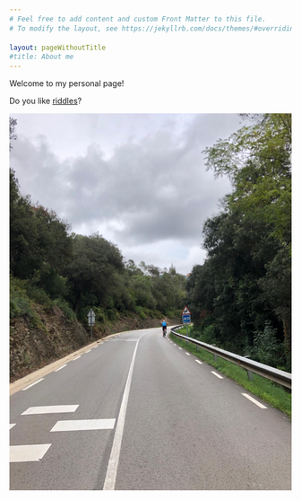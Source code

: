 ```yaml
---
# Feel free to add content and custom Front Matter to this file.
# To modify the layout, see https://jekyllrb.com/docs/themes/#overriding-theme-defaults

layout: pageWithoutTitle
#title: About me
---
```

Welcome to my personal page!

Do you like [riddles](https://riddle.johannsn.com)?

![me cycling](/assets/cycling.jpeg)
